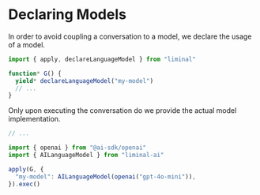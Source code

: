 # Declaring Models

In order to avoid coupling a conversation to a model, we declare the usage of a
model.

```ts
import { apply, declareLanguageModel } from "liminal"

function* G() {
  yield* declareLanguageModel("my-model")
  // ...
}
```

Only upon executing the conversation do we provide the actual model
implementation.

```ts
// ...

import { openai } from "@ai-sdk/openai"
import { AILanguageModel } from "liminal-ai"

apply(G, {
  "my-model": AILanguageModel(openai("gpt-4o-mini")),
}).exec()
```
